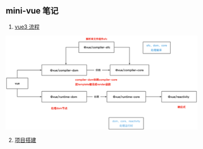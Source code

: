 ## mini-vue 笔记

1. [vue3 流程](https://github.com/qc-z/study-note/blob/master/vue3源码/vue3流程.md)

![流程图](https://raw.githubusercontent.com/qc-z/study-note/master/vue3源码/assets/yuque_diagram.jpg)

2. [项目搭建](https://github.com/qc-z/study-note/blob/master/vue3源码/mini-vue工程搭建.md)
